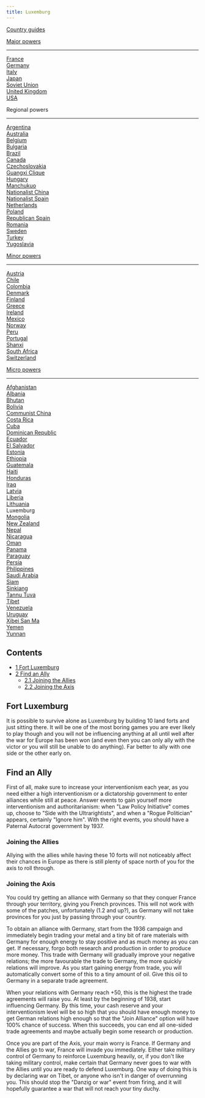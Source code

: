 ```yaml
---
title: Luxemburg
---
```

 [Country guides](/wiki/Country_guides "Country guides")

[Major powers](/wiki/Major_power "Major power")

* * *

[France](/wiki/France "France")  
[Germany](/wiki/Germany "Germany")  
[Italy](/wiki/Italy "Italy")  
[Japan](/wiki/Japan "Japan")  
[Soviet Union](/wiki/Soviet_Union "Soviet Union")  
[United Kingdom](/wiki/United_Kingdom "United Kingdom")  
[USA](/wiki/USA "USA")

Regional powers

* * *

[Argentina](/wiki/Argentina "Argentina")  
[Australia](/wiki/Australia "Australia")  
[Belgium](/wiki/Belgium "Belgium")  
[Bulgaria](/wiki/Bulgaria "Bulgaria")  
[Brazil](/wiki/Brazil "Brazil")  
[Canada](/wiki/Canada "Canada")  
[Czechoslovakia](/wiki/Czechoslovakia "Czechoslovakia")  
[Guangxi Clique](/wiki/Guangxi_Clique "Guangxi Clique")  
[Hungary](/wiki/Hungary "Hungary")  
[Manchukuo](/wiki/Manchukuo "Manchukuo")  
[Nationalist China](/wiki/Nationalist_China "Nationalist China")  
[Nationalist Spain](/wiki/Nationalist_Spain "Nationalist Spain")  
[Netherlands](/wiki/Netherlands "Netherlands")  
[Poland](/wiki/Poland "Poland")  
[Republican Spain](/wiki/Republican_Spain "Republican Spain")  
[Romania](/wiki/Romania "Romania")  
[Sweden](/wiki/Sweden "Sweden")  
[Turkey](/wiki/Turkey "Turkey")  
[Yugoslavia](/wiki/Yugoslavia "Yugoslavia")

[Minor powers](/wiki/Minor_power "Minor power")

* * *

[Austria](/wiki/Austria "Austria")  
[Chile](/wiki/index.php?title=Chile&action=edit&redlink=1 "Chile (page does not exist)")  
[Colombia](/wiki/index.php?title=Colombia&action=edit&redlink=1 "Colombia (page does not exist)")  
[Denmark](/wiki/Denmark "Denmark")  
[Finland](/wiki/Finland "Finland")  
[Greece](/wiki/Greece "Greece")  
[Ireland](/wiki/Ireland "Ireland")  
[Mexico](/wiki/Mexico "Mexico")  
[Norway](/wiki/index.php?title=Norway&action=edit&redlink=1 "Norway (page does not exist)")  
[Peru](/wiki/Peru "Peru")  
[Portugal](/wiki/Portugal "Portugal")  
[Shanxi](/wiki/Shanxi "Shanxi")  
[South Africa](/wiki/South_Africa "South Africa")  
[Switzerland](/wiki/Switzerland "Switzerland")

[Micro powers](/wiki/Micro_power "Micro power")

* * *

[Afghanistan](/wiki/Afghanistan "Afghanistan")  
[Albania](/wiki/Albania "Albania")  
[Bhutan](/wiki/Bhutan "Bhutan")  
[Bolivia](/wiki/index.php?title=Bolivia&action=edit&redlink=1 "Bolivia (page does not exist)")  
[Communist China](/wiki/Communist_China "Communist China")  
[Costa Rica](/wiki/index.php?title=Costa_Rica&action=edit&redlink=1 "Costa Rica (page does not exist)")  
[Cuba](/wiki/Cuba "Cuba")  
[Dominican Republic](/wiki/Dominican_Republic "Dominican Republic")  
[Ecuador](/wiki/index.php?title=Ecuador&action=edit&redlink=1 "Ecuador (page does not exist)")  
[El Salvador](/wiki/index.php?title=El_Salvador&action=edit&redlink=1 "El Salvador (page does not exist)")  
[Estonia](/wiki/Estonia "Estonia")  
[Ethiopia](/wiki/Ethiopia "Ethiopia")  
[Guatemala](/wiki/Guatemala "Guatemala")  
[Haiti](/wiki/index.php?title=Haiti&action=edit&redlink=1 "Haiti (page does not exist)")  
[Honduras](/wiki/index.php?title=Honduras&action=edit&redlink=1 "Honduras (page does not exist)")  
[Iraq](/wiki/Iraq "Iraq")  
[Latvia](/wiki/Latvia "Latvia")  
[Liberia](/wiki/Liberia "Liberia")  
[Lithuania](/wiki/Lithuania "Lithuania")  
Luxemburg  
[Mongolia](/wiki/Mongolia "Mongolia")  
[New Zealand](/wiki/New_Zealand "New Zealand")  
[Nepal](/wiki/index.php?title=Nepal&action=edit&redlink=1 "Nepal (page does not exist)")  
[Nicaragua](/wiki/index.php?title=Nicaragua&action=edit&redlink=1 "Nicaragua (page does not exist)")  
[Oman](/wiki/index.php?title=Oman&action=edit&redlink=1 "Oman (page does not exist)")  
[Panama](/wiki/index.php?title=Panama&action=edit&redlink=1 "Panama (page does not exist)")  
[Paraguay](/wiki/index.php?title=Paraguay&action=edit&redlink=1 "Paraguay (page does not exist)")  
[Persia](/wiki/Persia "Persia")  
[Philippines](/wiki/index.php?title=Philippines&action=edit&redlink=1 "Philippines (page does not exist)")  
[Saudi Arabia](/wiki/index.php?title=Saudi_Arabia&action=edit&redlink=1 "Saudi Arabia (page does not exist)")  
[Siam](/wiki/Siam "Siam")  
[Sinkiang](/wiki/index.php?title=Sinkiang&action=edit&redlink=1 "Sinkiang (page does not exist)")  
[Tannu Tuva](/wiki/Tannu_Tuva "Tannu Tuva")  
[Tibet](/wiki/index.php?title=Tibet&action=edit&redlink=1 "Tibet (page does not exist)")  
[Venezuela](/wiki/index.php?title=Venezuela&action=edit&redlink=1 "Venezuela (page does not exist)")  
[Uruguay](/wiki/index.php?title=Uruguay&action=edit&redlink=1 "Uruguay (page does not exist)")  
[Xibei San Ma](/wiki/Xibei_San_Ma "Xibei San Ma")  
[Yemen](/wiki/index.php?title=Yemen&action=edit&redlink=1 "Yemen (page does not exist)")  
[Yunnan](/wiki/Yunnan "Yunnan")

Contents
--------

*   [1 Fort Luxemburg](#Fort_Luxemburg)
*   [2 Find an Ally](#Find_an_Ally)
    *   [2.1 Joining the Allies](#Joining_the_Allies)
    *   [2.2 Joining the Axis](#Joining_the_Axis)

Fort Luxemburg
--------------

It is possible to survive alone as Luxemburg by building 10 land forts and just sitting there. It will be one of the most boring games you are ever likely to play though and you will not be influencing anything at all until well after the war for Europe has been won (and even then you can only ally with the victor or you will still be unable to do anything). Far better to ally with one side or the other early on.

Find an Ally
------------

First of all, make sure to increase your interventionism each year, as you need either a high interventionism or a dictatorship government to enter alliances while still at peace. Answer events to gain yourself more interventionism and authoritarianism: when "Law Policy Initiative" comes up, choose to "Side with the Ultrarightists", and when a "Rogue Politician" appears, certainly "Ignore him". With the right events, you should have a Paternal Autocrat government by 1937.

### Joining the Allies

Allying with the allies while having these 10 forts will not noticeably affect their chances in Europe as there is still plenty of space north of you for the axis to roll through.

### Joining the Axis

You could try getting an alliance with Germany so that they conquer France through your territory, giving you French provinces. This will not work with some of the patches, unfortunately (1.2 and up?), as Germany will not take provinces for you just by passing through your country.

To obtain an alliance with Germany, start from the 1936 campaign and immediately begin trading your metal and a tiny bit of rare materials with Germany for enough energy to stay positive and as much money as you can get. If necessary, forgo both research and production in order to produce more money. This trade with Germany will gradually improve your negative relations; the more favourable the trade to Germany, the more quickly relations will improve. As you start gaining energy from trade, you will automatically convert some of this to a tiny amount of oil. Give this oil to Germany in a separate trade agreement.

When your relations with Germany reach +50, this is the highest the trade agreements will raise you. At least by the beginning of 1938, start influencing Germany. By this time, your cash reserve and your interventionism level will be so high that you should have enough money to get German relations high enough so that the "Join Alliance" option will have 100% chance of success. When this succeeds, you can end all one-sided trade agreements and maybe actually begin some research or production.

Once you are part of the Axis, your main worry is France. If Germany and the Allies go to war, France will invade you immediately. Either take military control of Germany to reinforce Luxemburg heavily, or, if you don't like taking military control, make certain that Germany never goes to war with the Allies until you are ready to defend Luxemburg. One way of doing this is by declaring war on Tibet, or anyone who isn't in danger of overrunning you. This should stop the "Danzig or war" event from firing, and it will hopefully guarantee a war that will not reach your tiny duchy.